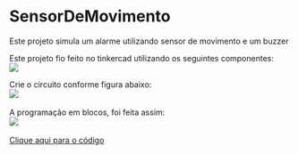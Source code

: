 # SensorDeMovimento
Este projeto simula um alarme  utilizando sensor de movimento e um buzzer<br>

Este projeto fio feito no tinkercad utilizando os seguintes componentes:<br>
<img src="ComponentesSensorDeMovimento.jpg"><br>

Crie o circuito conforme figura abaixo:<br>
<img src="Sensor de movimento.jpg"><br>
<br>
A programação em blocos, foi feita assim:<br>
<img src="SensorDeMovimentoBlocos.jpg"><br>
<br>
<a href="SensorDeMovimento.ino">Clique aqui para o código</a>
